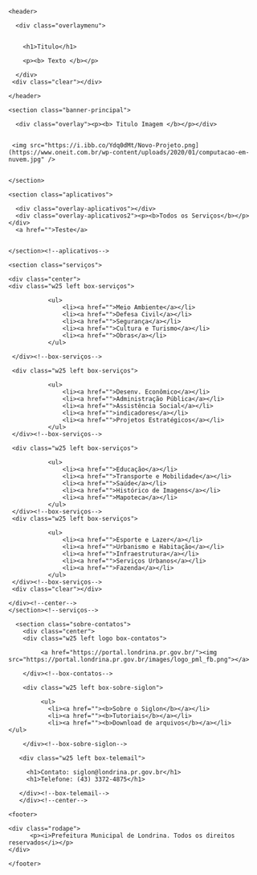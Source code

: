 
<html>

  <head>
    <title>Geo SIGLON</title>
    <link href="estilo/style.css" rel="stylesheet"/>
    <meta charset="utf-8" />
    <meta name="viewport" content="width=device-width, initial-scale=1.0">
    <link href="css/style.css" type="text/css" rel="stylesheet" />
    <meta name="description" content="Site de georreferenciamento e geoprocessamento de Londrina" >
    <meta name="keywords" content="siglon,zoneamento facil,geoprocessamento londrina,shapes londrina" >
  </head>

  <body>
  
    <header>
    
      <div class="overlaymenu">
      
        
        <h1>Titulo</h1>
      
        <p><b> Texto </b></p>
                
      </div>  
     <div class="clear"></div>
      
    </header>
    
    <section class="banner-principal">
     
      <div class="overlay"><p><b> Titulo Imagem </b></p></div>
         
         
     <img src="https://i.ibb.co/Ydq0dMt/Novo-Projeto.png](https://www.oneit.com.br/wp-content/uploads/2020/01/computacao-em-nuvem.jpg" />
      
      
    </section>
    
    <section class="aplicativos">
      
      <div class="overlay-aplicativos"></div>
      <div class="overlay-aplicativos2"><p><b>Todos os Serviços</b></p></div>
      <a href="">Teste</a>
      
      
    </section><!--aplicativos-->
    
    <section class="serviços">
    
    <div class="center"> 
    <div class="w25 left box-serviços">
     
               <ul>
                   <li><a href="">Meio Ambiente</a></li>
                   <li><a href="">Defesa Civil</a></li>
                   <li><a href="">Segurança</a></li>
                   <li><a href="">Cultura e Turismo</a></li>
                   <li><a href="">Obras</a></li>
               </ul>        
    
     </div><!--box-serviços-->
     
     <div class="w25 left box-serviços">
   
               <ul>
                   <li><a href="">Desenv. Econômico</a></li>
                   <li><a href="">Administração Pública</a></li>
                   <li><a href="">Assistência Social</a></li>
                   <li><a href="">indicadores</a></li>
                   <li><a href="">Projetos Estratégicos</a></li>
               </ul>        
     </div><!--box-serviços-->
     
     <div class="w25 left box-serviços">
   
               <ul>
                   <li><a href="">Educação</a></li>
                   <li><a href="">Transporte e Mobilidade</a></li>
                   <li><a href="">Saúde</a></li>
                   <li><a href="">Histórico de Imagens</a></li>
                   <li><a href="">Mapoteca</a></li>
               </ul>        
     </div><!--box-serviços-->
     <div class="w25 left box-serviços">
   
               <ul>
                   <li><a href="">Esporte e Lazer</a></li>
                   <li><a href="">Urbanismo e Habitação</a></li>
                   <li><a href="">Infraestrutura</a></li>
                   <li><a href="">Serviços Urbanos</a></li>
                   <li><a href="">Fazenda</a></li>
               </ul>        
     </div><!--box-serviços-->
     <div class="clear"></div>
     
    </div><!--center-->           
    </section><!--serviços-->
    
      <section class="sobre-contatos">
        <div class="center">   
        <div class="w25 left logo box-contatos">
        
             <a href="https://portal.londrina.pr.gov.br/"><img src="https://portal.londrina.pr.gov.br/images/logo_pml_fb.png"></a>
             
        </div><!--box-contatos-->     
                                      
        <div class="w25 left box-sobre-siglon">
             
             <ul>
               <li><a href=""><b>Sobre o Siglon</b></a></li>
               <li><a href=""><b>Tutoriais</b></a></li>
               <li><a href=""><b>Download de arquivos</b></a></li>                 </ul>
        
        </div><!--box-sobre-siglon-->
       
       <div class="w25 left box-telemail">
       
         <h1>Contato: siglon@londrina.pr.gov.br</h1>
         <h1>Telefone: (43) 3372-4875</h1>
       
       </div><!--box-telemail-->
       </div><!--center-->         
   </section><!--section-sobre-contatos-->    
 
 
    <footer>
      
    <div class="rodape">
          <p><i>Prefeitura Municipal de Londrina. Todos os direitos reservados</i></p>
    </div> 
      
    </footer>

  </body>

</html>
